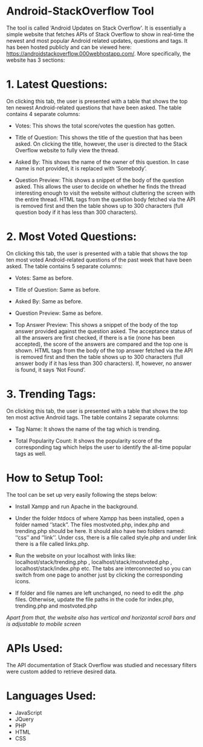 # Android-StackOverflow Tool

The tool is called ‘Android Updates on Stack Overflow'. It is essentially a simple website that fetches APIs of Stack Overflow to show in real-time the newest and most popular Android related updates, questions and tags. It has been hosted publicly and can be viewed here: https://androidstackoverflow.000webhostapp.com/. More specifically, the website has 3 sections:

# 1. Latest Questions: 
On clicking this tab, the user is presented with a table that shows the top ten newest Android-related questions that have been asked. The table contains 4 separate columns:

* Votes: This shows the total score/votes the question has gotten.

* Title of Question: This shows the title of the question that has been asked. On clicking the title, however, the user is directed to the Stack Overflow website to fully       view the thread.

* Asked By: This shows the name of the owner of this question. In case name is not provided, it is replaced with ‘Somebody’. 

* Question Preview: This shows a snippet of the body of the question asked. This allows the user to decide on whether he finds the thread interesting enough to visit the        website without cluttering the screen with the entire thread. HTML tags from the question body fetched via the API is removed first and then the table shows up to 300            characters (full question body if it has less than 300 characters).  


# 2. Most Voted Questions: 
On clicking this tab, the user is presented with a table that shows the top ten most voted Android-related questions of the past week that have been asked. The table contains 5 separate columns: 

* Votes: Same as before.

* Title of Question: Same as before.

* Asked By: Same as before. 

* Question Preview: Same as before.

* Top Answer Preview: This shows a snippet of the body of the top answer provided against the question asked. The acceptance status of all the answers are first checked, if     there is a tie (none has been accepted), the score of the answers are compared and the top one is shown. HTML tags from the body of the top answer fetched via the API is         removed first and then the table shows up to 300 characters (full answer body if it has less than 300 characters). If, however, no answer is found, it says ‘Not Found’.


# 3. Trending Tags: 
On clicking this tab, the user is presented with a table that shows the top ten most active Android tags. The table contains 2 separate columns:

* Tag Name: It shows the name of the tag which is trending.

* Total Popularity Count: It shows the popularity score of the corresponding tag which helps the user to identify the all-time popular tags as well.


# How to Setup Tool: 
The tool can be set up very easily following the steps below:

* Install Xampp and run Apache in the background.

* Under the folder htdocs of where Xampp has been installed, open a folder named ‘’stack”. The files mostvoted.php, index.php and trending.php should be here. It should 	  also have two folders named: ‘‘css’’ and ‘’link’’.  Under css, there is a file called style.php and under link there is a file called links.php.

* Run the website on your localhost with links like: localhost/stack/trending.php , localhost/stack/mostvoted.php , localhost/stack/index.php etc. The tabs are  	         interconnected so you can switch from one page to another just by clicking the corresponding icons.

* If folder and file names are left unchanged, no need to edit the .php files. Otherwise, update the file paths in the code for index.php, trending.php and     	         mostvoted.php


*Apart from that, the website also has vertical and horizontal scroll bars and is adjustable to mobile screen*


# APIs Used: 

The API documentation of Stack Overflow was studied and necessary filters were custom added to retrieve desired data.

# Languages Used:

* JavaScript
* JQuery
* PHP
* HTML
* CSS
